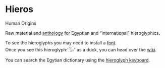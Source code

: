 # Hieros

Human Origins

Raw material and [anthology](https://pannous.github.io/hieros/Home) for Egyptian and “international” hieroglyphics.
 
To see the hieroglyphs you may need to install a [font](https://github.com/pannous/hieros/raw/master/fonts/NewGardinerSMP.ttf).  
Once you see this hieroglyph:'𓅭' as a duck, you can head over the [wiki](https://github.com/pannous/hieros/wiki).

You can search the Egytian dictionary using the [hieroglyph keyboard](https://hieroglyph-keyboard.herokuapp.com/).
